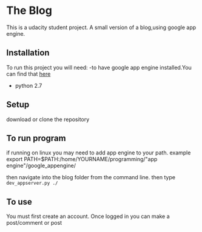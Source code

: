 # The Blog
This is a udacity student project. A small version of a blog,using google app engine.

## Installation
To run this project you will need:
 -to have google app engine installed.You can find that [here](https://cloud.google.com/appengine/downloads)
 - python 2.7

## Setup
download or clone the repository

## To run program
if running on linux you may need to add app engine to your path.
example export PATH=$PATH:/home/YOURNAME/programming/"app engine"/google_appengine/

then navigate into the blog folder from the command line.
then type `dev_appserver.py ./`

## To use 
You must first create an account.
Once logged in you can make a post/comment or post
